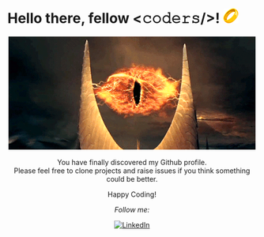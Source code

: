 <h1> Hello there, fellow <𝚌𝚘𝚍𝚎𝚛𝚜/>! <img src="src/one-ring.png"></h1>

<div align="center" width="50">
  <img src="src/sauron-1.gif" alt="Welcome!" width="500"/>
  <p>
  You have finally discovered my Github profile. <br>
  Please feel free to clone projects and raise issues if you think something could be better.

  Happy Coding!
  </p>
</div>
  
<div align="center">

  <i>Follow me:</i><br>

  <a href="https://www.linkedin.com/in/agustin-lozano-blua/" target="_blank"><img src="https://img.shields.io/badge/LinkedIn-%230077B5.svg?&style=flat-square&logo=linkedin&logoColor=white" alt="LinkedIn"></a>

</div>

